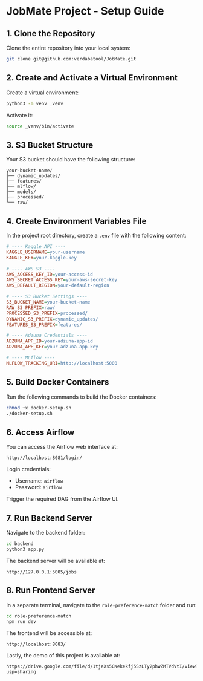 
# JobMate Project - Setup Guide

## 1. Clone the Repository

Clone the entire repository into your local system:

```bash
git clone git@github.com:verdabatool/JobMate.git
```

## 2. Create and Activate a Virtual Environment

Create a virtual environment:

```bash
python3 -m venv _venv
```

Activate it:

```bash
source _venv/bin/activate
```

## 3. S3 Bucket Structure

Your S3 bucket should have the following structure:

```
your-bucket-name/
├── dynamic_updates/
├── features/
├── mlflow/
├── models/
├── processed/
└── raw/
```

## 4. Create Environment Variables File

In the project root directory, create a `.env` file with the following content:

```ini
# ---- Kaggle API ----
KAGGLE_USERNAME=your-username
KAGGLE_KEY=your-kaggle-key

# ---- AWS S3 ----
AWS_ACCESS_KEY_ID=your-access-id
AWS_SECRET_ACCESS_KEY=your-aws-secret-key
AWS_DEFAULT_REGION=your-default-region

# ---- S3 Bucket Settings ----
S3_BUCKET_NAME=your-bucket-name
RAW_S3_PREFIX=raw/
PROCESSED_S3_PREFIX=processed/
DYNAMIC_S3_PREFIX=dynamic_updates/
FEATURES_S3_PREFIX=features/

# ---- Adzuna Credentials ----
ADZUNA_APP_ID=your-adzuna-app-id
ADZUNA_APP_KEY=your-adzuna-app-key

# ---- MLflow ----
MLFLOW_TRACKING_URI=http://localhost:5000
```

## 5. Build Docker Containers

Run the following commands to build the Docker containers:

```bash
chmod +x docker-setup.sh
./docker-setup.sh
```

## 6. Access Airflow

You can access the Airflow web interface at:

```
http://localhost:8081/login/
```

Login credentials:
- Username: `airflow`
- Password: `airflow`

Trigger the required DAG from the Airflow UI.

## 7. Run Backend Server

Navigate to the backend folder:

```bash
cd backend
python3 app.py
```

The backend server will be available at:

```
http://127.0.0.1:5005/jobs
```

## 8. Run Frontend Server

In a separate terminal, navigate to the `role-preference-match` folder and run:

```bash
cd role-preference-match
npm run dev
```

The frontend will be accessible at:

```
http://localhost:8083/
```

Lastly, the demo of this project is available at: 

```
https://drive.google.com/file/d/1tjeXs5CKekekfj5SzLTy2phwZMTVdVtI/view?usp=sharing
``` 
